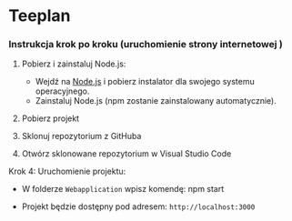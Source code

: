 # Teeplan

### Instrukcja krok po kroku (uruchomienie strony internetowej )

1. Pobierz i zainstaluj Node.js:
   - Wejdź na [Node.js](https://nodejs.org/) i pobierz instalator dla swojego systemu operacyjnego.
   - Zainstaluj Node.js (npm zostanie zainstalowany automatycznie).

2. Pobierz projekt

3. Sklonuj repozytorium z GitHuba

4. Otwórz sklonowane repozytorium w Visual Studio Code

Krok 4: Uruchomienie projektu:
   - W folderze `Webapplication` wpisz komendę:  npm start

   - Projekt będzie dostępny pod adresem:
     `http://localhost:3000`